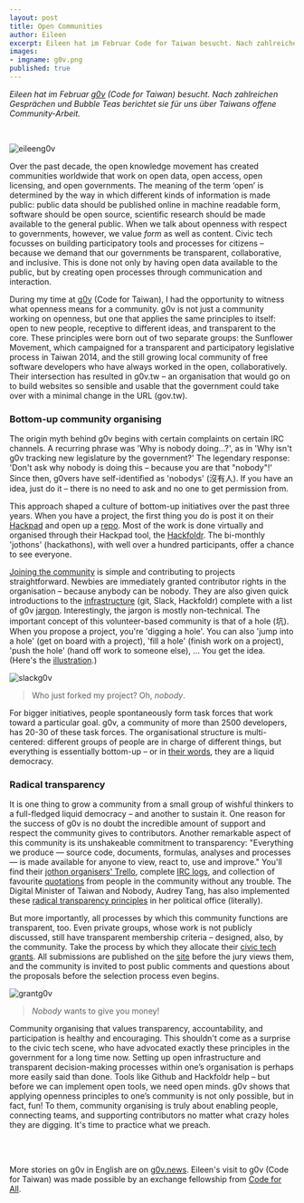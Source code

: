 ```yaml
---
layout: post
title: Open Communities
author: Eileen
excerpt: Eileen hat im Februar Code for Taiwan besucht. Nach zahlreichen Gesprächen und Bubble Teas berichtet sie für uns über Taiwans offene Community-Arbeit.
images:
- imgname: g0v.png
published: true
---
```


*Eileen hat im Februar [g0v](http://g0v.asia/) (Code for Taiwan) besucht. Nach zahlreichen Gesprächen und Bubble Teas berichtet sie für uns über Taiwans offene Community-Arbeit.*

<br>

![eileeng0v](/blog/eileeng0v.jpg)

Over the past decade, the open knowledge movement has created communities worldwide that work on open data, open access, open licensing, and open governments. The meaning of the term ‘open’ is determined by the way in which different kinds of information is made public: public data should be published online in machine readable form, software should be open source, scientific research should be made available to the general public. When we talk about openness with respect to governments, however, we value *form* as well as content. Civic tech focusses on building participatory tools and processes for citizens – because we demand that our governments be transparent, collaborative, and inclusive. This is done not only by having open data available to the public, but by creating open processes through communication and interaction.

During my time at [g0v](http://g0v.asia/) (Code for Taiwan), I had the opportunity to witness what openness means for a community. g0v is not just a community working on openness, but one that applies the same principles to itself: open to new people, receptive to different ideas, and transparent to the core. These principles were born out of two separate groups: the Sunflower Movement, which campaigned for a transparent and participatory legislative process in Taiwan 2014, and the still growing local community of free software developers who have always worked in the open, collaboratively. Their intersection has resulted in g0v.tw – an organisation that would go on to build websites so sensible and usable that the government could take over with a minimal change in the URL (gov.tw).

### Bottom-up community organising

The origin myth behind g0v begins with certain complaints on certain IRC channels. A recurring phrase was 'Why is nobody doing…?', as in 'Why isn't g0v tracking new legislature by the government?' The legendary response: 'Don't ask why nobody is doing this – because you are that "nobody"!' Since then, g0vers have self-identified as 'nobodys' (沒有人). If you have an idea, just do it – there is no need to ask and no one to get permission from.

This approach shaped a culture of bottom-up initiatives over the past three years. When you have a project, the first thing you do is post it on their [Hackpad](https://g0v.hackpad.com/) and open up a [repo](https://github.com/g0v). Most of the work is done virtually and organised through their Hackpad tool, the [Hackfoldr](http://beta.hackfoldr.org/). The bi-monthly 'jothons' (hackathons), with well over a hundred participants, offer a chance to see everyone.

[Joining the community](http://join.g0v.today/) is simple and contributing to projects straightforward. Newbies are immediately granted contributor rights in the organisation – because anybody can be nobody. They are also given quick introductions to the [infrastructure](http://g0v.tw/en-US/join.html) (git, Slack, Hackfoldr) complete with a list of g0v [jargon](https://g0v.hackpad.com/-g0v--MI7fGNIdygb). Interestingly, the jargon is mostly non-technical. The important concept of this volunteer-based community is that of a hole (坑). When you propose a project, you're 'digging a hole'. You can also 'jump into a hole' (get on board with a project), 'fill a hole' (finish work on a project), 'push the hole' (hand off work to someone else), … You get the idea. (Here's the [illustration](https://g0v.hackpad.com/cr5AJ14IFh8).)

![slackg0v](/blog/slackg0v.png)

> Who just forked my project? Oh, *nobody*.

For bigger initiatives, people spontaneously form task forces that work toward a particular goal. g0v, a community of more than 2500 developers, has 20-30 of these task forces. The organisational structure is multi-centered: different groups of people are in charge of different things, but everything is essentially bottom-up – or in [their words](http://g0v.tw/en-US/manifesto.html), they are a liquid democracy.

### Radical transparency

It is one thing to grow a community from a small group of wishful thinkers to a full-fledged liquid democracy – and another to sustain it. One reason for the success of g0v is no doubt the incredible amount of support and respect the community gives to contributors. Another remarkable aspect of this community is its unshakeable commitment to transparency: "Everything we produce — source code, documents, formulas, analyses and processes — is made available for anyone to view, react to, use and improve." You'll find their [jothon organisers' Trello](https://trello.com/b/f8gWnjeC/g0v-jothon-organizer), complete [IRC logs](https://logbot.g0v.tw/channel/g0v.tw/today), and collection of favourite [quotations](https://g0v.hackpad.com/-g0v--MI7fGNIdygb) from people in the community without any trouble. The Digital Minister of Taiwan and Nobody, Audrey Tang, has also implemented these [radical transparency principles](https://talk.pdis.nat.gov.tw/t/principles-for-handling-official-visits-to-digital-minister-audrey-tang/70) in her political office (literally).

But more importantly, all processes by which this community functions are transparent, too. Even private groups, whose work is not publicly discussed, still have transparent membership criteria – designed, also, by the community. Take the process by which they allocate their [civic tech grants](https://grants.g0v.tw/). All submissions are published on the [site](https://grants.g0v.tw/dashboards/2017spring) before the jury views them, and the community is invited to post public comments and questions about the proposals before the selection process even begins.

![grantg0v](/blog/grantg0v.jpeg)

> *Nobody* wants to give you money!

Community organising that values transparency, accountability, and participation is healthy and encouraging. This shouldn't come as a surprise to the civic tech scene, who have advocated exactly these principles in the government for a long time now. Setting up open infrastructure and transparent decision-making processes within one’s organisation is perhaps more easily said than done. Tools like Github and Hackfoldr help – but before we can implement open tools, we need open minds. g0v shows that applying openness principles to one’s community is not only possible, but in fact, fun! To them, community organising is truly about enabling people, connecting teams, and supporting contributors no matter what crazy holes they are digging. It's time to practice what we preach.

<br><br>

More stories on g0v in English are on [g0v.news](https://g0v.news/tagged/en). Eileen's visit to g0v (Code for Taiwan) was made possible by an exchange fellowship from [Code for All](https://codeforall.org/).
